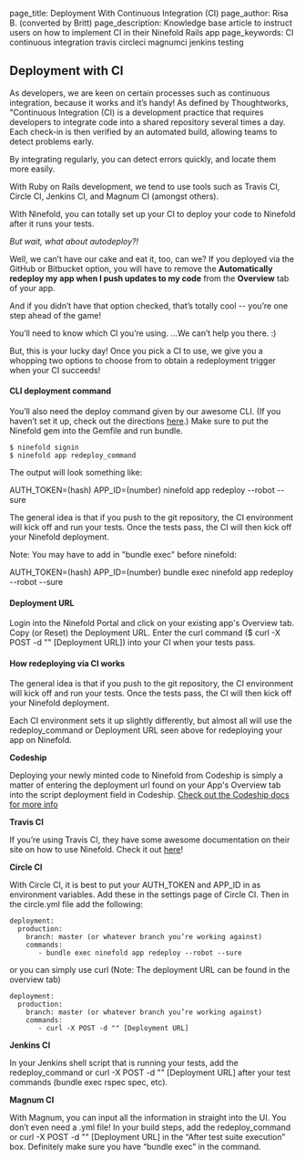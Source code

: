 page_title: Deployment With Continuous Integration (CI)
page_author: Risa B. (converted by Britt)
page_description: Knowledge base article to instruct users on how to implement CI in their Ninefold Rails app
page_keywords: CI continuous integration travis circleci magnumci jenkins testing

## Deployment with CI

As developers, we are keen on certain processes such as continuous integration, because it works and it’s handy! As defined by Thoughtworks, "Continuous Integration (CI) is a development practice that requires developers to integrate code into a shared repository several times a day. Each check-in is then verified by an automated build, allowing teams to detect problems early.

By integrating regularly, you can detect errors quickly, and locate them more easily.

With Ruby on Rails development, we tend to use tools such as Travis CI, Circle CI, Jenkins CI, and Magnum CI (amongst others).

With Ninefold, you can totally set up your CI to deploy your code to Ninefold after it runs your tests.

_But wait, what about autodeploy?!_

Well, we can’t have our cake and eat it, too, can we? If you deployed via the GitHub or Bitbucket option, you will have to remove the __Automatically redeploy my app when I push updates to my code__ from the __Overview__ tab of your app.

And if you didn’t have that option checked, that’s totally cool -- you’re one step ahead of the game!

You’ll need to know which CI you’re using. ...We can’t help you there. :)

But, this is your lucky day! Once you pick a CI to use, we give you a whopping two options to choose from to obtain a redeployment trigger when your CI succeeds!

#### CLI deployment command

You’ll also need the deploy command given by our awesome CLI.  (If you haven’t set it up, check out the directions [here](http://www.ninefold.com/docs/getstarted/how_to_install_and_utilize_the_cli).)  Make sure to put the Ninefold gem into the Gemfile and run bundle.

	$ ninefold signin
	$ ninefold app redeploy_command

The output will look something like:

AUTH_TOKEN=(hash) APP_ID=(number) ninefold app redeploy --robot --sure

The general idea is that if you push to the git repository, the CI environment will kick off and run your tests. Once the tests pass, the CI will then kick off your Ninefold deployment.

Note: You may have to add in "bundle exec" before ninefold:

AUTH_TOKEN=(hash) APP_ID=(number) bundle exec ninefold app redeploy --robot --sure

#### Deployment URL

Login into the Ninefold Portal and click on your existing app's Overview tab. Copy (or Reset) the Deployment URL. Enter the curl command ($ curl -X POST -d "" [Deployment URL]) into your CI when your tests pass.

#### How redeploying via CI works

The general idea is that if you push to the git repository, the CI environment will kick off and run your tests. Once the tests pass, the CI will then kick off your Ninefold deployment.

Each CI environment sets it up slightly differently, but almost all will use the redeploy_command or Deployment URL seen above for redeploying your app on Ninefold.

__Codeship__

Deploying your newly minted code to Ninefold from Codeship is simply a matter of entering the deployment url found on your App's Overview tab into the script deployment field in Codeship.  [Check out the Codeship docs for more info](https://www.codeship.io/documentation/continuous-deployment/deployment-to-ninefold/)

<!--This is possibly the easiest setup of all the CI's. First, deploy the app with the branch of your choice. Then go to Codeship and add a deployment command that will run after your tests are green. Super simple! [Check out this blog post](http://brianpattison.com/continuous-deployment-with-codeship-and-ninefold) on how someone set it up.-->

__Travis CI__

If you’re using Travis CI, they have some awesome documentation on their site on how to use Ninefold. Check it out [here](http://docs.travis-ci.com/user/deployment/ninefold/)!

__Circle CI__

With Circle CI, it is best to put your AUTH_TOKEN and APP_ID in as environment variables. Add these in the settings page of Circle CI.  Then in the circle.yml file add the following:

	deployment:
  	  production:  
    	branch: master (or whatever branch you’re working against)
    	commands:
           - bundle exec ninefold app redeploy --robot --sure

or you can simply use curl (Note: The deployment URL can be found in the overview tab)

	deployment:
  	  production:  
    	branch: master (or whatever branch you’re working against)
    	commands:
           - curl -X POST -d "" [Deployment URL]

__Jenkins CI__

In your Jenkins shell script that is running your tests, add the redeploy_command or curl -X POST -d "" [Deployment URL] after your test commands (bundle exec rspec spec, etc).

__Magnum CI__

With Magnum, you can input all the information in straight into the UI. You don’t even need a .yml file!  In your build steps, add the redeploy_command or curl -X POST -d "" [Deployment URL] in the “After test suite execution” box. Definitely make sure you have “bundle exec” in the command.
